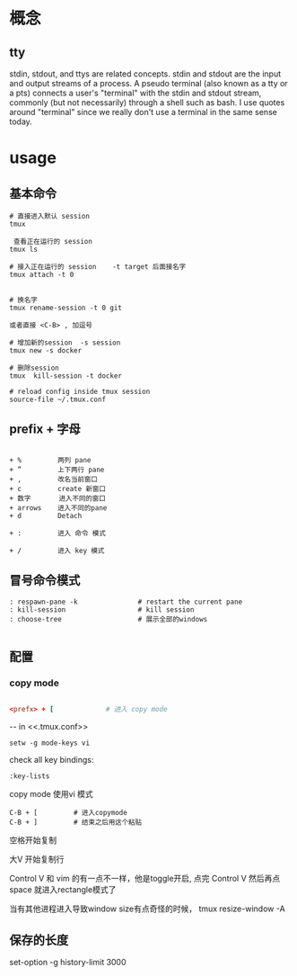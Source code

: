 # 概念
##  tty

stdin, stdout, and ttys are related concepts. stdin and stdout are the input and output streams of a process. A pseudo terminal (also known as a tty or a pts) connects a user's "terminal" with the stdin and stdout stream, commonly (but not necessarily) through a shell such as bash. I use quotes around "terminal" since we really don't use a terminal in the same sense today.


# usage
## 基本命令

```
# 直接进入默认 session
tmux

 查看正在运行的 session
tmux ls 

# 接入正在运行的 session    -t target 后面接名字
tmux attach -t 0


# 换名字
tmux rename-session -t 0 git

或者直接 <C-B> , 加逗号

# 增加新的session  -s session
tmux new -s docker 

# 删除session 
tmux  kill-session -t docker

# reload config inside tmux session
source-file ~/.tmux.conf
```

## prefix  +  字母
```

+ %         两列 pane
+ ”         上下两行 pane
+ ,         改名当前窗口
+ c         create 新窗口
+ 数字       进入不同的窗口
+ arrows    进入不同的pane
+ d         Detach

+ :         进入 命令 模式

+ /         进入 key 模式

```

## 冒号命令模式

```
: respawn-pane -k               # restart the current pane
: kill-session                  # kill session
: choose-tree                   # 展示全部的windows


```


## 配置

### copy mode

``` conf

<prefx> + [             # 进入 copy mode

```

-- in <<.tmux.conf>>
```
setw -g mode-keys vi
```


check all key bindings:
```
:key-lists

```

copy mode 使用vi 模式

```
C-B + [         # 进入copymode 
C-B + ]         # 结束之后用这个粘贴

```

空格开始复制

大V 开始复制行

Control V 和 vim 的有一点不一样，他是toggle开启, 点完 Control V 然后再点 space
就进入rectangle模式了


当有其他进程进入导致window size有点奇怪的时候，
tmux resize-window -A




## 保存的长度

set-option -g history-limit 3000
